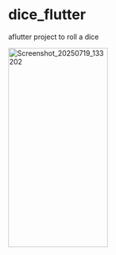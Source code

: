 # dice_flutter

aflutter project to roll a dice 

<img width="200" height="400" alt="Screenshot_20250719_133202" src="https://github.com/user-attachments/assets/9f9293a0-9709-400b-8bc0-a2aadd2de88e" />

